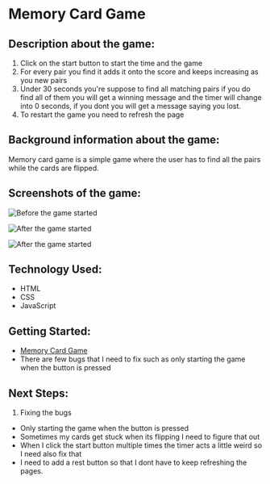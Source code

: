 # Memory Card Game

## Description about the game:

1. Click on the start button to start the time and the game
2. For every pair you find it adds it onto the score and keeps increasing as you new pairs
2. Under 30 seconds you're suppose to find all matching pairs if you do find all of them you will get a winning message and the timer will change into 0 seconds, if you dont you will get a message saying you lost.
4. To restart the game you need to refresh the page

## Background information about the game: 

Memory card game is a simple game where the user has to find all the pairs while the cards are flipped.

## Screenshots of the game:

![Before the game started](https://raw.githubusercontent.com/priya131998/memory-card-game/main/Screenshot2.png)
&nbsp;
&nbsp;

![After the game started](https://raw.githubusercontent.com/priya131998/memory-card-game/main/Screenshot1.png)
&nbsp;
&nbsp;

![After the game started](https://raw.githubusercontent.com/priya131998/memory-card-game/main/Screenshot3.png)
&nbsp;
&nbsp;

## Technology Used:

* HTML
* CSS
* JavaScript

## Getting Started:

* [Memory Card Game](https://priya131998.github.io/memory-card-game/)
* There are few bugs that I need to fix such as only starting the game when the button is pressed

## Next Steps:

1. Fixing the bugs
* Only starting the game when the button is pressed
* Sometimes my cards get stuck when its flipping I need to figure that out
* When I click the start button multiple times the timer acts a little weird so I need also fix that
* I need to add a rest button so that I dont have to keep refreshing the pages.
